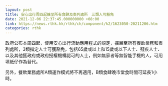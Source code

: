 ```yaml
---
layout: post
title: 安心出行周四起擴至所有食肆及表列處所　三類人可豁免
date: 2021-12-06 22:37:45.000000000 +08:00
link: https://news.rthk.hk/rthk/ch/component/k2/1623050-20211206.htm
categories: rthk
---
```


政府公布本周四起，使用安心出行流動應用程式的規定，擴展至所有餐飲業務和表列處所，3類指定人士可獲豁免，包括65歲或以上和15歲或以下人士、殘疾人士、以及其他獲政府或政府授權機構認可的人士，例如無家者等無智能手機的人，可用填紙仔作為替代。

另外，餐飲業務處所A類運作模式將不再適用，B類食肆晚市堂食時間可延長1小時。
